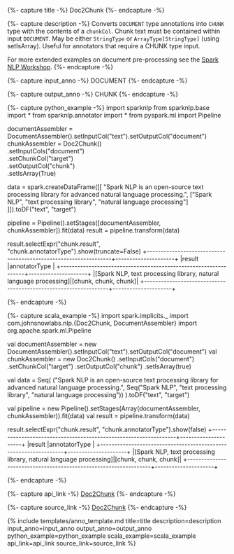 {%- capture title -%}
Doc2Chunk
{%- endcapture -%}

{%- capture description -%}
Converts `DOCUMENT` type annotations into `CHUNK` type with the contents of a `chunkCol`.
Chunk text must be contained within input `DOCUMENT`. May be either `StringType` or `ArrayType[StringType]`
(using setIsArray). Useful for annotators that require a CHUNK type input.

For more extended examples on document pre-processing see the
[Spark NLP Workshop](https://github.com/JohnSnowLabs/spark-nlp-workshop/blob/master/tutorials/Certification_Trainings/Public/databricks_notebooks/2.Text_Preprocessing_with_SparkNLP_Annotators_Transformers_v3.0.ipynb).
{%- endcapture -%}

{%- capture input_anno -%}
DOCUMENT
{%- endcapture -%}

{%- capture output_anno -%}
CHUNK
{%- endcapture -%}

{%- capture python_example -%}
import sparknlp
from sparknlp.base import *
from sparknlp.annotator import *
from pyspark.ml import Pipeline

documentAssembler = DocumentAssembler().setInputCol("text").setOutputCol("document")
chunkAssembler = Doc2Chunk() \
    .setInputCols("document") \
    .setChunkCol("target") \
    .setOutputCol("chunk") \
    .setIsArray(True)

data = spark.createDataFrame([[
    "Spark NLP is an open-source text processing library for advanced natural language processing.",
      ["Spark NLP", "text processing library", "natural language processing"]
]]).toDF("text", "target")

pipeline = Pipeline().setStages([documentAssembler, chunkAssembler]).fit(data)
result = pipeline.transform(data)

result.selectExpr("chunk.result", "chunk.annotatorType").show(truncate=False)
+-----------------------------------------------------------------+---------------------+
|result                                                           |annotatorType        |
+-----------------------------------------------------------------+---------------------+
|[Spark NLP, text processing library, natural language processing]|[chunk, chunk, chunk]|
+-----------------------------------------------------------------+---------------------+

{%- endcapture -%}

{%- capture scala_example -%}
import spark.implicits._
import com.johnsnowlabs.nlp.{Doc2Chunk, DocumentAssembler}
import org.apache.spark.ml.Pipeline

val documentAssembler = new DocumentAssembler().setInputCol("text").setOutputCol("document")
val chunkAssembler = new Doc2Chunk()
  .setInputCols("document")
  .setChunkCol("target")
  .setOutputCol("chunk")
  .setIsArray(true)

val data = Seq(
  ("Spark NLP is an open-source text processing library for advanced natural language processing.",
    Seq("Spark NLP", "text processing library", "natural language processing"))
).toDF("text", "target")

val pipeline = new Pipeline().setStages(Array(documentAssembler, chunkAssembler)).fit(data)
val result = pipeline.transform(data)

result.selectExpr("chunk.result", "chunk.annotatorType").show(false)
+-----------------------------------------------------------------+---------------------+
|result                                                           |annotatorType        |
+-----------------------------------------------------------------+---------------------+
|[Spark NLP, text processing library, natural language processing]|[chunk, chunk, chunk]|
+-----------------------------------------------------------------+---------------------+

{%- endcapture -%}

{%- capture api_link -%}
[Doc2Chunk](https://nlp.johnsnowlabs.com/api/com/johnsnowlabs/nlp/Doc2Chunk)
{%- endcapture -%}

{%- capture source_link -%}
[Doc2Chunk](https://github.com/JohnSnowLabs/spark-nlp/tree/master/src/main/scala/com/johnsnowlabs/nlp/Doc2Chunk.scala)
{%- endcapture -%}

{% include templates/anno_template.md
title=title
description=description
input_anno=input_anno
output_anno=output_anno
python_example=python_example
scala_example=scala_example
api_link=api_link
source_link=source_link
%}